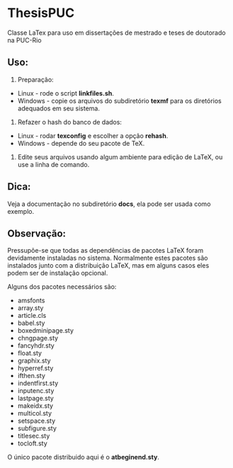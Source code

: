 # ThesisPUC

Classe LaTex para uso em dissertações de mestrado e teses de doutorado na PUC-Rio

## Uso:
1. Preparação:
 * Linux - rode o script **linkfiles.sh**.
 * Windows - copie os arquivos do subdiretório **texmf** para os diretórios adequados em seu sistema.
1. Refazer o hash do banco de dados:
  * Linux - rodar **texconfig** e escolher a opção **rehash**.
  * Windows - depende do seu pacote de TeX.
1. Edite seus arquivos usando algum ambiente para edição de LaTeX, ou use a linha de comando.

## Dica:
Veja a documentação no subdiretório **docs**, ela pode ser usada como exemplo.

## Observação:
Pressupõe-se que todas as dependências de pacotes LaTeX foram devidamente instaladas no sistema. Normalmente estes pacotes são instalados junto com a distribuição LaTeX, mas em alguns casos eles podem ser de instalação opcional.

Alguns dos pacotes necessários são:
* amsfonts
* array.sty
* article.cls
* babel.sty
* boxedminipage.sty
* chngpage.sty
* fancyhdr.sty
* float.sty
* graphix.sty
* hyperref.sty
* ifthen.sty
* indentfirst.sty
* inputenc.sty
* lastpage.sty
* makeidx.sty
* multicol.sty
* setspace.sty
* subfigure.sty
* titlesec.sty
* tocloft.sty

O único pacote distribuido aqui é o **atbeginend.sty**.
